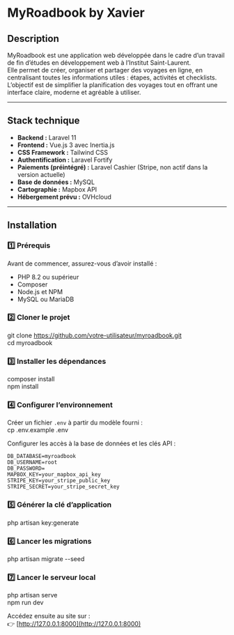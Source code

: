 # MyRoadbook by Xavier

## Description
MyRoadbook est une application web développée dans le cadre d’un travail de fin d’études en développement web à l’Institut Saint-Laurent.  
Elle permet de créer, organiser et partager des voyages en ligne, en centralisant toutes les informations utiles : étapes, activités et checklists.  
L’objectif est de simplifier la planification des voyages tout en offrant une interface claire, moderne et agréable à utiliser.

---

## Stack technique
- **Backend :** Laravel 11
- **Frontend :** Vue.js 3 avec Inertia.js
- **CSS Framework :** Tailwind CSS
- **Authentification :** Laravel Fortify
- **Paiements (préintégré) :** Laravel Cashier (Stripe, non actif dans la version actuelle)
- **Base de données :** MySQL
- **Cartographie :** Mapbox API
- **Hébergement prévu :** OVHcloud

---

## Installation

### 1️⃣ Prérequis
Avant de commencer, assurez-vous d’avoir installé :
- PHP 8.2 ou supérieur
- Composer
- Node.js et NPM
- MySQL ou MariaDB

### 2️⃣ Cloner le projet
git clone https://github.com/votre-utilisateur/myroadbook.git  
cd myroadbook

### 3️⃣ Installer les dépendances
composer install  
npm install

### 4️⃣ Configurer l’environnement
Créer un fichier `.env` à partir du modèle fourni :  
cp .env.example .env

Configurer les accès à la base de données et les clés API :
```
DB_DATABASE=myroadbook
DB_USERNAME=root
DB_PASSWORD=
MAPBOX_KEY=your_mapbox_api_key
STRIPE_KEY=your_stripe_public_key
STRIPE_SECRET=your_stripe_secret_key
```

### 5️⃣ Générer la clé d’application
php artisan key:generate

### 6️⃣ Lancer les migrations
php artisan migrate --seed

### 7️⃣ Lancer le serveur local
php artisan serve  
npm run dev

Accédez ensuite au site sur :  
👉 [http://127.0.0.1:8000](http://127.0.0.1:8000)
